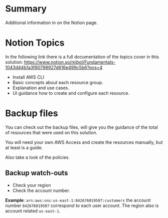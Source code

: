 ﻿# Summary

Additional information in on the Notion page.

# Notion Topics
In the following link there is a full documentation of the topics cover in this solution:
https://www.notion.so/mibol/Fundamentals-1043d44b1a3f80798927d616e499c5b6?pvs=4

- Install AWS CLI
- Basic concepts about each resource group.
- Explanation and use cases.
- UI guidance how to create and configure each resource.

# Backup files

You can check out the backup files, will give you the guidance of the total of resources that were used on this
solution.

You will need your own AWS Access and create the resources manually, but at least is a guide.

Also take a look of the policies.

## Backup watch-outs

- Check your region
- Check the account number.

**Example**: `arn:aws:sns:us-east-1:842676019507:customers` the account number `842676019507` correspond to each user
account. The region also is account related `us-east-1`.